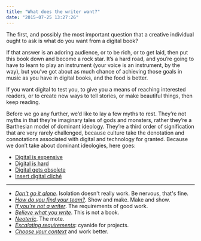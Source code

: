 ```yaml
---
title: "What does the writer want?"
date: "2015-07-25 13:27:26"
---
```


The first, and possibly the most important question that a creative
individual ought to ask is what do you want from a digital book?

If that answer is an adoring audience, or to be rich, or to get laid,
then put this book down and become a rock star. It’s a hard road, and
you’re going to have to learn to play an instrument (your voice is an
instrument, by the way), but you’ve got about as much chance of
achieving those goals in music as you have in digital books, and the
food is better.

If you want digital to test you, to give you a means of reaching
interested readers, or to create new ways to tell stories, or make
beautiful things, then keep reading.

Before we go any further, we’d like to lay a few myths to rest. They’re
not myths in that they’re imaginary tales of gods and monsters, rather
they’re a Barthesian model of dominant ideology. They’re a third order
of signification that are very rarely challenged, because culture take
the denotation and connotations associated with digital and technology
for granted. Because we don’t take about dominant ideologies, here goes:

- [Digital is expensive](/What_does_the_writer_want/Expensive.html)
- [Digital is hard](/What_does_the_writer_want/Hard.html)
- [Digital gets obsolete](/What_does_the_writer_want/Early_obsolescence.html)
- [Insert digital cliché](/What_does_the_writer_want/Cliches.html)

------------------------------------------------------------------------

- *[Don't go it alone](/What_does_the_writer_want/Do_not_go_it_alone.html)*. Isolation doesn't really work. Be nervous, that's fine.
- *[How do you find your team?](/What_does_the_writer_want/Find_your_team.html)*. Show and make. Make and show.
- *[If you're not a writer](/What_does_the_writer_want/If_you_are_not_a_writer.html)*. The requirements of good work.
- *[Believe what you write](/What_does_the_writer_want/This_is_not_a_book.html)*. This is not a book.
- *[Neoteric](/What_does_the_writer_want/Neoteric.html)*. The mote.
- *[Escalating requirements](/What_does_the_writer_want/Escalating_requirements.html)*: cyanide for projects.
- *[Choose your context](/What_does_the_writer_want/Choose_your_context.html)* and work better.

